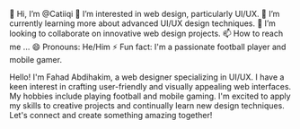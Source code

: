 👋 Hi, I’m @Catiiqi
👀 I’m interested in web design, particularly UI/UX.
🌱 I’m currently learning more about advanced UI/UX design techniques.
💞️ I’m looking to collaborate on innovative web design projects.
📫 How to reach me ...
😄 Pronouns: He/Him
⚡ Fun fact: I'm a passionate football player and mobile gamer.

Hello! I'm Fahad Abdihakim, a web designer specializing in UI/UX. I have a keen interest in crafting user-friendly and visually appealing web interfaces.
My hobbies include playing football and mobile gaming. I'm excited to apply my skills to creative projects and continually learn new design techniques.
Let's connect and create something amazing together!

